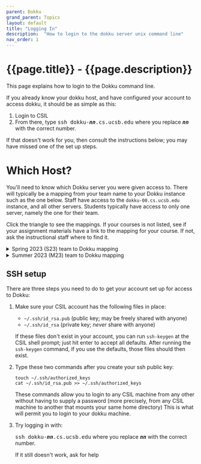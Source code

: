 ```yaml
---
parent: Dokku
grand_parent: Topics
layout: default
title: "Logging In"
description:  "How to login to the dokku server unix command line"
nav_order: 1
---
```


# {{page.title}} - {{page.description}}

This page explains how to login to the Dokku command line.

If you already know your dokku host, and have configured your account to access dokku, it should be as simple as this:

1. Login to CSIL
2. From there, type <tt>ssh dokku-<b><i>nn</i></b>.cs.ucsb.edu</tt> where you replace <tt><b><i>nn</i></b></tt> with the correct number.

If that doesn't work for you, then consult the instructions below; you may have missed one of the set up steps.

# Which Host?

You'll need to know which Dokku server you were given access to.  There will typically be a mapping from your team name to your Dokku instance such
as the one below.  Staff have access to the `dokku-00.cs.ucsb.edu` instance, and all other servers.  Students typically have access to only one server, namely 
the one for their team.

Click the triangle to see the mappings. If your courses is not listed, see if your assignment materials have a link to the mapping
for your course.  If not, ask the instructional staff where to find it.

<details>
<summary>
Spring 2023 (S23) team to Dokku mapping	
</summary>

Here is the mapping of teams to Dokku servers from S23:

| Host | Team | 
|------|------|
| `dokku-00.cs.ucsb.edu` | Course staff |
| `dokku-01.cs.ucsb.edu` | s23-5pm-1 |
| `dokku-02.cs.ucsb.edu` | s23-5pm-2 |
| `dokku-03.cs.ucsb.edu` | s23-5pm-3 |
| `dokku-04.cs.ucsb.edu` | s23-5pm-4 |
| `dokku-05.cs.ucsb.edu` | s23-6pm-1 |
| `dokku-06.cs.ucsb.edu` | s23-6pm-2 |
| `dokku-07.cs.ucsb.edu` | s23-6pm-3 |
| `dokku-08.cs.ucsb.edu` | s23-6pm-4 |
| `dokku-09.cs.ucsb.edu` | s23-7pm-1 |
| `dokku-10.cs.ucsb.edu` | s23-7pm-2 |
| `dokku-11.cs.ucsb.edu` | s23-7pm-3 |
| `dokku-12.cs.ucsb.edu` | s23-7pm-4 |

 
</details>

<details>
<summary>
Summer 2023 (M23) team to Dokku mapping	
</summary>

Here is the mapping of teams to Dokku servers from M23:

| Host | Team | 
|------|------|
| `dokku-00.cs.ucsb.edu` | Course staff |
| `dokku-01.cs.ucsb.edu` | m23-9am-1 |
| `dokku-02.cs.ucsb.edu` | m23-9am-2 |
| `dokku-03.cs.ucsb.edu` | m23-9am-3 |
| `dokku-04.cs.ucsb.edu` | m23-10am-1 |
| `dokku-05.cs.ucsb.edu` | m23-10am-2 |
| `dokku-06.cs.ucsb.edu` | m23-10am-3 |
| `dokku-07.cs.ucsb.edu` | m23-10am-4 |

</details>


## SSH setup 

There are three steps you need to do to get your account set up for access to Dokku:

1. Make sure your CSIL account has the following files in place:

   * `~/.ssh/id_rsa.pub` (public key; may be freely shared with anyone)
   * `~/.ssh/id_rsa` (private key; *never* share with anyone)

   If these files don't exist in your account, you can run `ssh-keygen` at the CSIL shell prompt;
   just hit enter to accept all defaults.  After running the `ssh-keygen` command, if you use the defaults, those files should then exist.

2. Type these two commands after you create your ssh public key:

   ```text
   touch ~/.ssh/authorized_keys
   cat ~/.ssh/id_rsa.pub >> ~/.ssh/authorized_keys
   ```

   These commands allow you to login to any CSIL machine from any other without having to supply a password
   (more precisely, from any CSIL machine to another that mounts your same home directory)  This is what will permit you to
   login to your dokku machine.

3. Try logging in with:

   <tt>ssh dokku-<b><i>nn</i></b>.cs.ucsb.edu</tt> where you replace <tt><b><i>nn</i></b></tt> with the correct number.

   If it still doesn't work, ask for help





